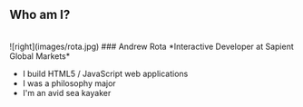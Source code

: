 ##  Who am I?
<br>
![right](images/rota.jpg)
### Andrew Rota
*Interactive Developer at Sapient Global Markets*

* I build HTML5 / JavaScript web applications
* I was a philosophy major
* I'm an avid sea kayaker

<aside data-markdown class="notes">

</aside>
